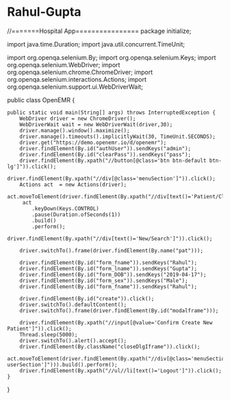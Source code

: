 # Rahul-Gupta
//=======Hospital App================
package initialize;

import java.time.Duration;
import java.util.concurrent.TimeUnit;

import org.openqa.selenium.By;
import org.openqa.selenium.Keys;
import org.openqa.selenium.WebDriver;
import org.openqa.selenium.chrome.ChromeDriver;
import org.openqa.selenium.interactions.Actions;
import org.openqa.selenium.support.ui.WebDriverWait;

public class OpenEMR {

	public static void main(String[] args) throws InterruptedException {
		WebDriver driver = new ChromeDriver();
		WebDriverWait wait = new WebDriverWait(driver,30);
		driver.manage().window().maximize();
		driver.manage().timeouts().implicitlyWait(30, TimeUnit.SECONDS);
		driver.get("https://demo.openemr.io/d/openemr");
		driver.findElement(By.id("authUser")).sendKeys("admin");
		driver.findElement(By.id("clearPass")).sendKeys("pass");
		driver.findElement(By.xpath("//button[@class='btn btn-default btn-lg']")).click();
		driver.findElement(By.xpath("//div[@class='menuSection']")).click();
		Actions act  = new Actions(driver);
		act.moveToElement(driver.findElement(By.xpath("//div[text()='Patient/Client']"))).build().perform();
		 act
			.keyDown(Keys.CONTROL)
			.pause(Duration.ofSeconds(1))
			.build()
			.perform();
		driver.findElement(By.xpath("//div[text()='New/Search']")).click();
		
		driver.switchTo().frame(driver.findElement(By.name("pat")));
		
		driver.findElement(By.id("form_fname")).sendKeys("Rahul");
		driver.findElement(By.id("form_lname")).sendKeys("Gupta");
		driver.findElement(By.id("form_DOB")).sendKeys("2019-04-17");
		driver.findElement(By.id("form_sex")).sendKeys("Male");
		driver.findElement(By.id("form_fname")).sendKeys("Rahul");

		driver.findElement(By.id("create")).click();
		driver.switchTo().defaultContent();
		driver.switchTo().frame(driver.findElement(By.id("modalframe")));
		
		driver.findElement(By.xpath("//input[@value='Confirm Create New Patient']")).click();
		Thread.sleep(5000);
		driver.switchTo().alert().accept();
		driver.findElement(By.className("closeDlgIframe")).click();
		act.moveToElement(driver.findElement(By.xpath("//div[@class='menuSection userSection']"))).build().perform();
	    driver.findElement(By.xpath("//ul//li[text()='Logout']")).click();		
	}

}
